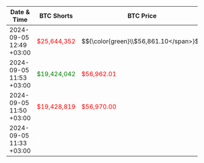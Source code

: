 | Date & Time | BTC Shorts | BTC Price | ETH Shorts | ETH Price |
|-------------|------------|------------|------------|------------|
| 2024-09-05 12:49 +03:00 | <span style="color:red">$25,644,352</span> | $${\color{green}\\$56,861.10</span>}$$ | <span style="color:green">$16,211,849</span> | <span style="color:red">$2,396.66</span> |
| 2024-09-05 11:53 +03:00 | <span style="color:green">$19,424,042</span> | <span style="color:red">$56,962.01</span> | <span style="color:green">$16,492,405</span> | <span style="color:red">$2,402.00</span> |
| 2024-09-05 11:50 +03:00 | <span style="color:red">$19,428,819</span> | <span style="color:red">$56,970.00</span> | <span style="color:green">$16,500,714</span> | <span style="color:red">$2,402.67</span> |
| 2024-09-05 11:33 +03:00 | <span style="color:white">$19,196,691</span> | <span style="color:white">$57,108.96</span> | <span style="color:white">$16,528,597</span> | <span style="color:white">$2,405.90</span> |
